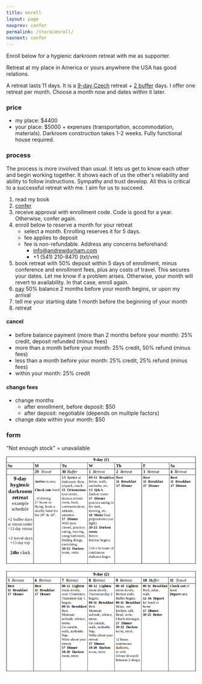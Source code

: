 ```yaml
---
title: enroll
layout: page
navprev: confer
permalink: /store/enroll/
navnext: confer
---
```


Enroll below for a hygienic darkroom retreat with me as supporter.

Retreat at my place in America or yours anywhere the USA has good relations.

A retreat lasts 11 days. It is a [9-day Czech](/format#czech) retreat + [2 buffer](/format#extra) days. I offer one retreat per month. Choose a month now and dates within it later.

### price

- my place: $4400
- your place: $5000 + expenses (transportation, accommodation, materials). Darkroom construction takes 1-2 weeks. Fully functional house required.

### process

The process is more involved than usual. It lets us get to know each other and begin working together. It shows each of us the other's reliability and ability to follow instructions. Sympathy and trust develop. All this is critical to a successful retreat with me. I aim for us to succeed.

1. read my book
3. [confer](/store/confer)
4. receive approval with enrollment code. Code is good for a year. Otherwise, confer again.
5. enroll below to reserve a month for your retreat 
	- select a month. Enrolling reserves it for 5 days.
	- fee applies to deposit
	- fee is non-refundable. Address any concerns beforehand:
		- info@andrewdurham.com
		- +1 (541) 210-8470 (txt/vm)
5. book retreat with 50% deposit within 5 days of enrollment, minus conference and enrollment fees, plus any costs of travel. This secures your dates. Let me know if a problem arises. Otherwise, your month will revert to availability. In that case, enroll again.
6. [pay](/store#pay) 50% balance 2 months before your month begins, or upon my arrival
7. tell me your starting date 1 month before the beginning of your month
8. retreat

#### cancel

- before balance payment (more than 2 months before your month): 25% credit, deposit refunded (minus fees)
- more than a month before your month: 25% credit, 50% refund (minus fees)
- less than a month before your month: 25% credit, 25% refund (minus fees)
- within your month: 25% credit

#### change fees

- change months
	- after enrollment, before deposit: $50
	- after deposit: negotiable (depends on multiple factors)
- change date within your month: $50

### form

"Not enough stock" = unavailable

<script type="text/javascript" src="https://form.jotform.com/jsform/233545977120055"></script>

![plan: 9-day retreat](/img/plan/image/9-day.png)

![plan: 9-day2 retreat](/img/plan/image/9-day2.png)

